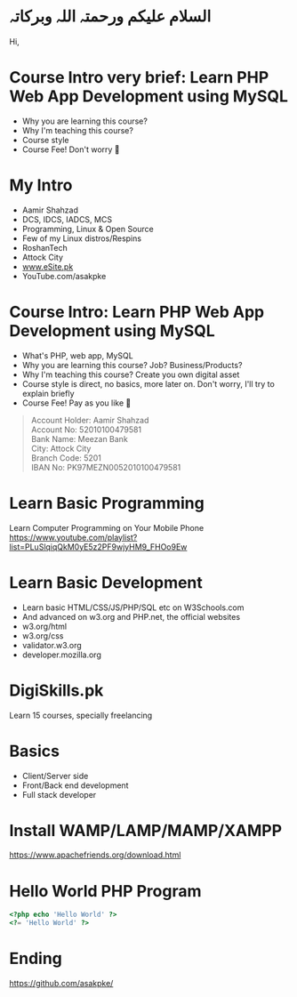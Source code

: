 # السلام علیکم ورحمتہ اللہ وبرکاتہ
Hi,



# Course Intro very brief: Learn PHP Web App Development using MySQL
* Why you are learning this course?
* Why I'm teaching this course?
* Course style
* Course Fee! Don't worry :slightly_smiling_face:	



# My Intro
* Aamir Shahzad
* DCS, IDCS, IADCS, MCS
* Programming, Linux & Open Source
* Few of my Linux distros/Respins
* RoshanTech
* Attock City
* www.eSite.pk
* YouTube.com/asakpke



# Course Intro: Learn PHP Web App Development using MySQL
* What's PHP, web app, MySQL
* Why you are learning this course? Job? Business/Products?
* Why I'm teaching this course? Create you own digital asset
* Course style is direct, no basics, more later on. Don't worry, I'll try to explain briefly
* Course Fee! Pay as you like :slightly_smiling_face:	

> Account Holder: Aamir Shahzad  
> Account No: 52010100479581  
> Bank Name: Meezan Bank  
> City: Attock City  
> Branch Code: 5201  
> IBAN No: PK97MEZN0052010100479581  



# Learn Basic Programming
Learn Computer Programming on Your Mobile Phone  
https://www.youtube.com/playlist?list=PLuSlqiqQkM0yE5z2PF9wjyHM9_FHOo9Ew  



# Learn Basic Development
* Learn basic HTML/CSS/JS/PHP/SQL etc on W3Schools.com
* And advanced on w3.org and PHP.net, the official websites
* w3.org/html
* w3.org/css
* validator.w3.org
* developer.mozilla.org



# DigiSkills.pk
Learn 15 courses, specially freelancing



# Basics
* Client/Server side
* Front/Back end development
* Full stack developer



# Install WAMP/LAMP/MAMP/XAMPP
https://www.apachefriends.org/download.html



# Hello World PHP Program
```php
<?php echo 'Hello World' ?>
<?= 'Hello World' ?>
```



# Ending
https://github.com/asakpke/